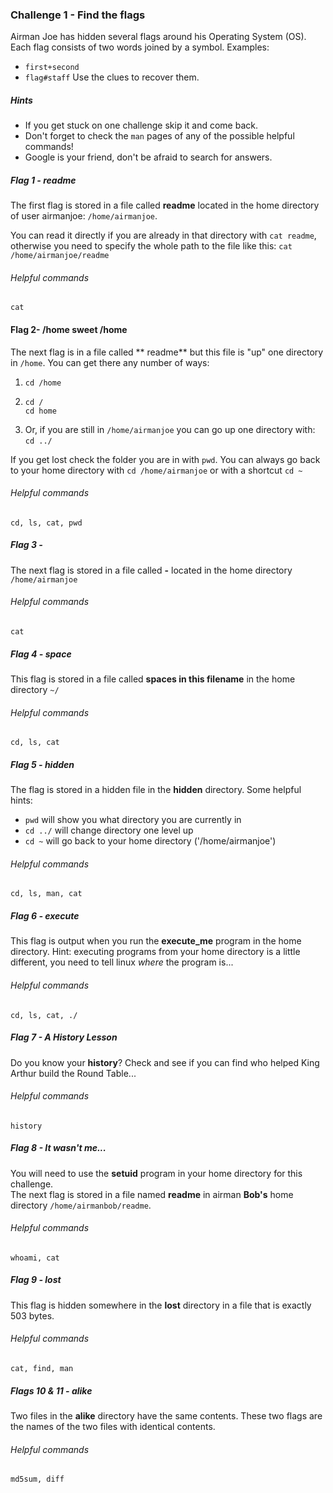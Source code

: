 ### Challenge 1 - Find the flags
Airman Joe has hidden several flags around his Operating System (OS).  Each flag consists of two 
words joined by a symbol.  Examples: 
* `first+second` 
* `flag#staff`
Use the clues to recover them.

##### Hints
* If you get stuck on one challenge skip it and come back.
* Don't forget to check the `man` pages of any of the possible helpful commands!
* Google is your friend, don't be afraid to search for answers.

##### Flag 1 - readme
The first flag is stored in a file called **readme** located in the home 
directory of user airmanjoe: `/home/airmanjoe`.  

You can read it directly if you are already in that directory with `cat readme`,
otherwise you need to specify the whole path to the file like this: 
`cat /home/airmanjoe/readme`
###### Helpful commands
`cat`

#### Flag 2- /home sweet /home
The next flag is in a file called ** readme** but this file is "up" one directory in `/home`.  You can get there any number of ways:
1. `cd /home`
2. ```
   cd /
   cd home
   ```
3. Or, if you are still in `/home/airmanjoe` you can go up one directory with:
   `cd ../`

If you get lost check the folder you are in with `pwd`.  You can always go back 
to your home directory with `cd /home/airmanjoe` or with a shortcut `cd ~`
###### Helpful commands
`cd, ls, cat, pwd`

##### Flag 3 - 
The next flag is stored in a file called **-** located in the home 
directory `/home/airmanjoe` 
###### Helpful commands
`cat`

##### Flag 4 - space
This flag is stored in a file called **spaces in this filename** in the home 
directory `~/`
###### Helpful commands
`cd, ls, cat`

##### Flag 5 - hidden
The flag is stored in a hidden file in the **hidden** directory.
Some helpful hints:
* `pwd` will show you what directory you are currently in
* `cd ../` will change directory one level up
* `cd ~` will go back to your home directory ('/home/airmanjoe')
###### Helpful commands
`cd, ls, man, cat`

##### Flag 6 - execute
This flag is output when you run the **execute_me** program in the home directory.
Hint: executing programs from your home directory is a little different, you
need to tell linux *where* the program is...
###### Helpful commands
`cd, ls, cat, ./`

##### Flag 7 - A History Lesson
Do you know your **history**?  Check and see if you can find who helped King 
Arthur build the Round Table...
###### Helpful commands
`history`

##### Flag 8 - It wasn't me...
You will need to use the **setuid** program in your home directory for this challenge.  
The next flag is stored in a file named **readme** in airman **Bob's** home directory 
`/home/airmanbob/readme`.
###### Helpful commands
`whoami, cat`

##### Flag 9 - lost
This flag is hidden somewhere in the **lost** directory in a file that is 
exactly 503 bytes.
###### Helpful commands
`cat, find, man`

##### Flags 10 & 11 - alike
Two files in the **alike** directory have the same contents.  These two flags
are the names of the two files with identical contents.
###### Helpful commands
`md5sum, diff`


